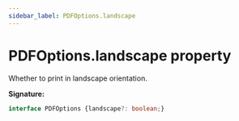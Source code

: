 ```yaml
---
sidebar_label: PDFOptions.landscape
---
```

# PDFOptions.landscape property

Whether to print in landscape orientation.

**Signature:**

```typescript
interface PDFOptions {landscape?: boolean;}
```
